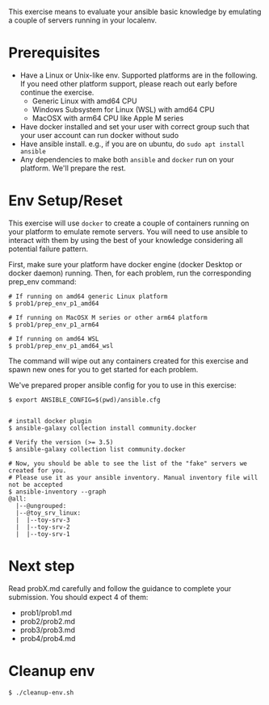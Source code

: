 This exercise means to evaluate your ansible basic knowledge by emulating a couple of servers running in your localenv.

# Prerequisites
- Have a Linux or Unix-like env. Supported platforms are in the following. If you need other platform support, please reach out early before continue the exercise.
  - Generic Linux with amd64 CPU
  - Windows Subsystem for Linux (WSL) with amd64 CPU
  - MacOSX with arm64 CPU like Apple M series
- Have docker installed and set your user with correct group such that your user account can run docker without sudo
- Have ansible install. e.g., if you are on ubuntu, do `sudo apt install ansible`
- Any dependencies to make both `ansible` and `docker` run on your platform. We'll prepare the rest.

# Env Setup/Reset
This exercise will use `docker` to create a couple of containers running on your platform to emulate remote servers.
You will need to use ansible to interact with them by using the best of your knowledge considering all potential failure pattern.

First, make sure your platform have docker engine (docker Desktop or docker daemon) running. Then, for each problem, run the corresponding prep_env command:
```
# If running on amd64 generic Linux platform
$ prob1/prep_env_p1_amd64

# If running on MacOSX M series or other arm64 platform
$ prob1/prep_env_p1_arm64

# If running on amd64 WSL
$ prob1/prep_env_p1_amd64_wsl
```
The command will wipe out any containers created for this exercise and spawn new ones for you to get started for each problem.

We've prepared proper ansible config for you to use in this exercise:
```
$ export ANSIBLE_CONFIG=$(pwd)/ansible.cfg


# install docker plugin
$ ansible-galaxy collection install community.docker

# Verify the version (>= 3.5)
$ ansible-galaxy collection list community.docker

# Now, you should be able to see the list of the "fake" servers we created for you.
# Please use it as your ansible inventory. Manual inventory file will not be accepted
$ ansible-inventory --graph
@all:
  |--@ungrouped:
  |--@toy_srv_linux:
  |  |--toy-srv-3
  |  |--toy-srv-2
  |  |--toy-srv-1

```

# Next step
Read probX.md carefully and follow the guidance to complete your submission.
You should expect 4 of them:
- prob1/prob1.md
- prob2/prob2.md
- prob3/prob3.md
- prob4/prob4.md


# Cleanup env
```
$ ./cleanup-env.sh
```
